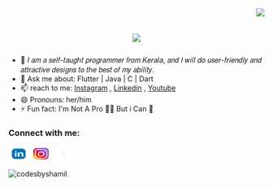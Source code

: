 <img align="right" src="https://visitor-badge.laobi.icu/badge?page_id=codesbyshamil.visitor-badge" />

<h1 align="center">
    <img src="https://readme-typing-svg.herokuapp.com/?font=Righteous&size=35&center=true&vCenter=true&width=500&height=70&duration=4000&lines=Hi+There!+👋;+I'm+Muhammed+Shamil!;" />
</h1>


- 🌱 𝐼 𝑎𝑚 𝑎 𝑠𝑒𝑙𝑓-𝑡𝑎𝑢𝑔ℎ𝑡 𝑝𝑟𝑜𝑔𝑟𝑎𝑚𝑚𝑒𝑟 𝑓𝑟𝑜𝑚 𝐾𝑒𝑟𝑎𝑙𝑎, 𝑎𝑛𝑑 𝐼 𝑤𝑖𝑙𝑙 𝑑𝑜 𝑢𝑠𝑒𝑟-𝑓𝑟𝑖𝑒𝑛𝑑𝑙𝑦 𝑎𝑛𝑑 𝑎𝑡𝑡𝑟𝑎𝑐𝑡𝑖𝑣𝑒 𝑑𝑒𝑠𝑖𝑔𝑛𝑠 𝑡𝑜 𝑡ℎ𝑒 𝑏𝑒𝑠𝑡 𝑜𝑓 𝑚𝑦 𝑎𝑏𝑖𝑙𝑖𝑡𝑦.
- 💬 Ask me about: Flutter | Java | C | Dart
- 📫 reach to me: [Instagram](https://instagram.com/codesbyshamil) , [Linkedin](www.linkedin.com/in/Codesbyshamil) , [Youtube](https://youtube.com/codesbyshamil)
- 😄 Pronouns: her/him
- ⚡ Fun fact: I'm Not A Pro 👨‍💻 But i Can 💪

<h3 align="left">Connect with me:</h3> 
 <a href="www.linkedin.com/in/codesbyshamil" target="blank"><img align="center" src="https://github.com/codesbyshamil/codesbyshamil/blob/main/lnlogo.png" alt="codesbyshamil" height="30" width="40" /></a> 
 <a href="https://instagram.com/codesbyshamil" target="blank"><img align="center" src="https://github.com/codesbyshamil/codesbyshamil/blob/main/iglogo.png" alt="codesbyshamil" height="30" width="40" /></a> 
  <a href="#" target="blank"><img align="center" src="https://github.com/codesbyshamil/codesbyshamil/blob/main/xlogo.png" alt="codesbyshamil" height="30" width="40" /></a> 
 </p> 
  
 <p><img align="center" src="https://github-readme-stats.vercel.app/api/top-langs?username=codesbyshamil&show_icons=true&locale=en&layout=compact" alt="codesbyshamil" /></p>

